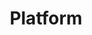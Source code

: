 ---
title: Platform
linktitle: Platform
capability: platform
docs_home: true
notitle: true
menu:
    platform:
        identifier: platform-home
        weight: 1
expanded_menu_ids:
    - platform-packages
    - platform-templates
meta_desc: Discover and create reusable infrastructure assets. Find packages, templates, components, and patterns to accelerate your cloud development.
meta_image: /images/docs/meta-images/docs-meta.png
h1: <strong>Platform</strong> Ecosystem and Assets
description: <p>Discover and create reusable infrastructure components, packages, templates, and patterns to accelerate development and ensure consistency across teams.</p>
link_buttons:
  primary:
    label: Browse Registry
    link: /registry/
  secondary:
    label: IDP Templates
    link: /docs/idp/

sections:
- type: full-width-cards
  heading: Platform Assets
  cards:
  - icon: 📦
    heading: Packages & Providers
    description: Ready-to-use infrastructure components for AWS, Azure, Google Cloud, and 120+ providers.
    link: /registry/
  - icon: 📄
    heading: Templates
    description: Kickstart projects with pre-built templates and scaffolding for common architectures.
    link: /docs/idp/
  - icon: 🧩
    heading: Components
    description: Higher-level abstractions that encapsulate best practices and simplify complex deployments.
    link: /docs/iac/concepts/resources/components/
  - icon: 🏗️
    heading: Architecture Patterns
    description: Reference architectures and proven patterns for scalable cloud solutions.
    link: /docs/iac/using-pulumi/
- type: cards-logo-label-link
  heading: Popular Providers
  description: Most-used cloud and service providers in the Pulumi ecosystem.
  cards:
  - label: AWS
    icon: aws-40
    link: /registry/packages/aws/
  - label: Azure
    icon: azure-40
    link: /registry/packages/azure/
  - label: Google Cloud
    icon: google-cloud-40
    link: /registry/packages/gcp/
  - label: Kubernetes
    icon: kubernetes-40
    link: /registry/packages/kubernetes/
  - label: Docker
    icon: docker-40
    link: /registry/packages/docker/
  - label: Terraform
    icon: terraform-40
    link: /registry/packages/terraform/
- type: button-cards
  heading: Platform Capabilities
  description: Tools and services to create, share, and manage reusable infrastructure assets.
  cards:
  - heading: Pulumi Registry
    description: "Discover over 120 cloud and service providers, plus thousands of community packages and components."
    link: /registry/
    primary_button_label: Browse Registry
    primary_button_link: /registry/
  - heading: Internal Developer Platform
    description: "Create templates and self-service infrastructure for your engineering teams with governance guardrails."
    link: /docs/idp/
    primary_button_label: Get Started
    primary_button_link: /docs/idp/get-started/
  - heading: Component Authoring
    description: "Build reusable infrastructure components that encapsulate your organization's best practices."
    link: /docs/iac/concepts/resources/components/
    primary_button_label: Learn More
    primary_button_link: /docs/iac/concepts/resources/components/
- type: full-width-cards
  heading: Platform Engineering
  cards:
  - icon: 👥
    heading: Team Collaboration
    description: Share packages, templates, and components across engineering teams.
    link: /docs/pulumi-cloud/
  - icon: 🛡️
    heading: Governance & Policy
    description: Enforce organizational standards and compliance through code and templates.
    link: /docs/iac/crossguard/
  - icon: ⚡
    heading: Automation & CI/CD
    description: Integrate reusable assets into your deployment pipelines and workflows.
    link: /docs/iac/using-pulumi/continuous-delivery/
  - icon: 📊
    heading: Usage & Analytics
    description: Track adoption and usage of your platform assets across the organization.
    link: /docs/insights/
- type: cards-logo-label-link
  heading: Popular Templates
  description: Get started quickly with proven infrastructure patterns and architectures.
  cards:
  - label: Static Website
    icon: web-40
    link: /templates/static-website/
  - label: Serverless
    icon: lambda-40
    link: /templates/serverless/
  - label: Container Service
    icon: container-40
    link: /templates/container-service/
  - label: Kubernetes App
    icon: kubernetes-40
    link: /templates/kubernetes-application/
- type: flat
  heading: Ready to build your platform?
  description: <p>Start by exploring the <a href="/registry/">Registry</a>, create your first <a href="/docs/idp/">IDP template</a>, or learn about <a href="/docs/iac/concepts/resources/components/">component authoring</a>. Need help? Join us on <a href="https://slack.pulumi.com" target="_blank">Slack</a> or <a href="/support/">contact support</a>.</p>
---